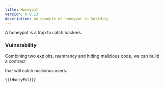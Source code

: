 ```yaml
---
title: Honeypot
version: 0.8.13
description: An example of honeypot in Solidity
---
```


A honeypot is a trap to catch hackers.

### Vulnerability

Combining two exploits, reentrancy and hiding malicious code, we can build a contract

that will catch malicious users.

```solidity
{{{HoneyPot}}}
```
